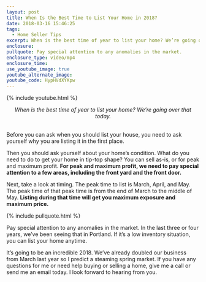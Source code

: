 ```yaml
---
layout: post
title: When Is the Best Time to List Your Home in 2018?
date: 2018-03-16 15:46:25
tags:
  - Home Seller Tips
excerpt: When is the best time of year to list your home? We’re going over that today.
enclosure:
pullquote: Pay special attention to any anomalies in the market.
enclosure_type: video/mp4
enclosure_time:
use_youtube_image: true
youtube_alternate_image:
youtube_code: HypHVdXYKpw
---
```


{% include youtube.html %}

<center><em>When is the best time of year to list your home? We&rsquo;re going over that today.</em></center>

<center>&nbsp;</center>

Before you can ask when you should list your house, you need to ask yourself why you are listing it in the first place.

Then you should ask yourself about your home’s condition. What do you need to do to get your home in tip-top shape? You can sell as-is, or for peak and maximum profit. **For peak and maximum profit, we need to pay special attention to a few areas, including the front yard and the front door.**

Next, take a look at timing. The peak time to list is March, April, and May. The peak time of that peak time is from the end of March to the middle of May. **Listing during that time will get you maximum exposure and maximum price.**

{% include pullquote.html %}

Pay special attention to any anomalies in the market. In the last three or four years, we’ve been seeing that in Portland. If it’s a low inventory situation, you can list your home anytime.

It’s going to be an incredible 2018. We’ve already doubled our business from March last year so I predict a steaming spring market. If you have any questions for me or need help buying or selling a home, give me a call or send me an email today. I look forward to hearing from you.<br>